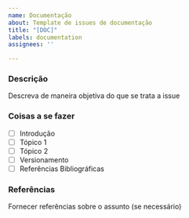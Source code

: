 ```yaml
---
name: Documentação
about: Template de issues de documentação
title: "[DOC]"
labels: documentation
assignees: ''

---
```


### Descrição
Descreva de maneira objetiva do que se trata a issue

### Coisas a se fazer
- [ ] Introdução
- [ ] Tópico 1
- [ ] Tópico 2
- [ ] Versionamento
- [ ] Referências Bibliográficas

### Referências
Fornecer referências sobre o assunto (se necessário)
